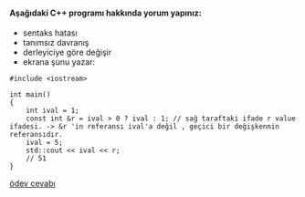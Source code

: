 #### Aşağıdaki C++ programı hakkında yorum yapınız:

+ sentaks hatası
+ tanımsız davranış
+ derleyiciye göre değişir
+ ekrana şunu yazar: 

```
#include <iostream>

int main() 
{
	int ival = 1;
	const int &r = ival > 0 ? ival : 1; // sağ taraftaki ifade r value ifadesi. -> &r 'in referansı ival'a değil , geçici bir değişkennin referansıdır.
	ival = 5;
	std::cout << ival << r;
	// 51
}
```

[ödev cevabı](https://vimeo.com/433201294)
